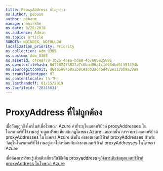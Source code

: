 ```yaml
---
title: ProxyAddress ที่ไม่ถูกต้อง
ms.author: pebaum
author: pebaum
manager: mnirkhe
ms.date: 3/20/2018
ms.audience: Admin
ms.topic: article
ROBOTS: NOINDEX, NOFOLLOW
localization_priority: Priority
ms.collection: Adm_O365
ms.custom: Adm_O365
ms.assetid: c4cea778-1b26-4aea-bde8-4b7605e35886
ms.openlocfilehash: 0d7282473822a7c6bad06a1c1d93dbd6f391404b
ms.sourcegitcommit: d6ea5e9458a2b8ceaab3ac4bd483e1130b9a398a
ms.translationtype: MT
ms.contentlocale: th-TH
ms.lasthandoff: 01/15/2019
ms.locfileid: "28316631"
---
```

# <a name="proxyaddress-incorrect"></a>ProxyAddress ที่ไม่ถูกต้อง

เมื่อวัตถุถูกซิงโครไนส์เพื่อโฆษณา Azure ค่าที่ระบุในแอตทริบิวต์ proxyAddresses ในไดเรกทอรีที่ใช้งานอยู่ จะถูกเปรียบเทียบกับกฎโฆษณา Azure และจากนั้น การรวบรวมแอตทริบิวต์ proxyAddresses ในโฆษณา Azure ดังนั้น ค่าของแอตทริบิวต์ proxyAddresses สำหรับวัตถุในไดเรกทอรีที่ใช้งานอยู่อาจไม่เหมือนกับค่าของแอตทริบิวต์ proxyAddresses ในโฆษณา Azure
  
เมื่อต้องการเรียนรู้เพิ่มเติมเกี่ยวกับวิธีเติม proxyaddress ดู[วิธีการเติมข้อมูลแอตทริบิวต์ proxyAddress ในโฆษณา Azure](https://support.microsoft.com/en-us/help/3190357/how-the-proxyaddresses-attribute-is-populated-in-azure-ad)
  

